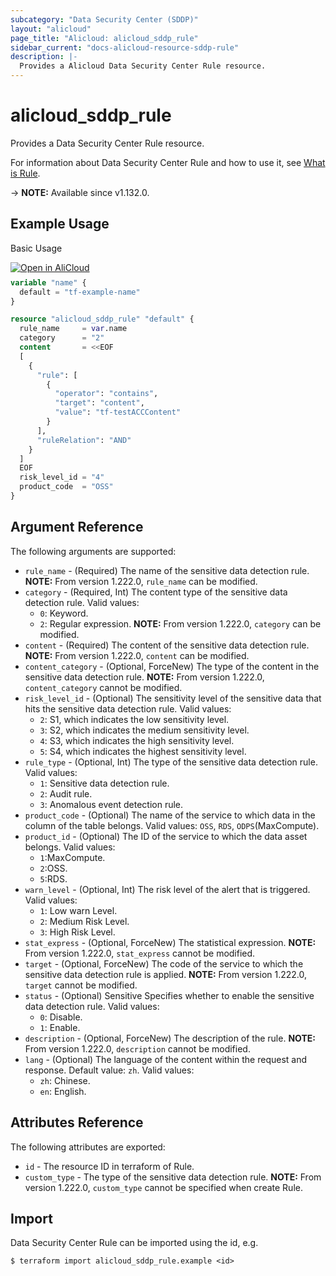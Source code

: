 ```yaml
---
subcategory: "Data Security Center (SDDP)"
layout: "alicloud"
page_title: "Alicloud: alicloud_sddp_rule"
sidebar_current: "docs-alicloud-resource-sddp-rule"
description: |-
  Provides a Alicloud Data Security Center Rule resource.
---
```


# alicloud_sddp_rule

Provides a Data Security Center Rule resource.

For information about Data Security Center Rule and how to use it, see [What is Rule](https://www.alibabacloud.com/help/en/data-security-center/latest/api-sddp-2019-01-03-createrule).

-> **NOTE:** Available since v1.132.0.

## Example Usage

Basic Usage

<div style="display: block;margin-bottom: 40px;"><div class="oics-button" style="float: right;position: absolute;margin-bottom: 10px;">
  <a href="https://api.aliyun.com/terraform?resource=alicloud_sddp_rule&exampleId=3ff14e92-ed84-7505-2c85-ab6ba64d03964c1879c9&activeTab=example&spm=docs.r.sddp_rule.0.3ff14e92ed&intl_lang=EN_US" target="_blank">
    <img alt="Open in AliCloud" src="https://img.alicdn.com/imgextra/i1/O1CN01hjjqXv1uYUlY56FyX_!!6000000006049-55-tps-254-36.svg" style="max-height: 44px; max-width: 100%;">
  </a>
</div></div>

```terraform
variable "name" {
  default = "tf-example-name"
}

resource "alicloud_sddp_rule" "default" {
  rule_name     = var.name
  category      = "2"
  content       = <<EOF
  [
    {
      "rule": [
        {
          "operator": "contains",
          "target": "content",
          "value": "tf-testACCContent"
        }
      ],
      "ruleRelation": "AND"
    }
  ]
  EOF
  risk_level_id = "4"
  product_code  = "OSS"
}
```

## Argument Reference

The following arguments are supported:

* `rule_name` - (Required) The name of the sensitive data detection rule. **NOTE:** From version 1.222.0, `rule_name` can be modified.
* `category` - (Required, Int) The content type of the sensitive data detection rule. Valid values:
  - `0`: Keyword.
  - `2`: Regular expression.
**NOTE:** From version 1.222.0, `category` can be modified.
* `content` - (Required) The content of the sensitive data detection rule. **NOTE:** From version 1.222.0, `content` can be modified.
* `content_category` - (Optional, ForceNew) The type of the content in the sensitive data detection rule. **NOTE:** From version 1.222.0, `content_category` cannot be modified.
* `risk_level_id` - (Optional) The sensitivity level of the sensitive data that hits the sensitive data detection rule. Valid values:
  - `2`: S1, which indicates the low sensitivity level.
  - `3`: S2, which indicates the medium sensitivity level.
  - `4`: S3, which indicates the high sensitivity level.
  - `5`: S4, which indicates the highest sensitivity level.
* `rule_type` - (Optional, Int) The type of the sensitive data detection rule. Valid values:
  - `1`: Sensitive data detection rule.
  - `2`: Audit rule.
  - `3`: Anomalous event detection rule.
* `product_code` - (Optional) The name of the service to which data in the column of the table belongs. Valid values: `OSS`, `RDS`, `ODPS`(MaxCompute).
* `product_id` - (Optional) The ID of the service to which the data asset belongs. Valid values:
  - `1`:MaxCompute.
  - `2`:OSS.
  - `5`:RDS.
* `warn_level` - (Optional, Int) The risk level of the alert that is triggered. Valid values:
  - `1`: Low warn Level.
  - `2`: Medium Risk Level.
  - `3`: High Risk Level.
* `stat_express` - (Optional, ForceNew) The statistical expression. **NOTE:** From version 1.222.0, `stat_express` cannot be modified.
* `target` - (Optional, ForceNew) The code of the service to which the sensitive data detection rule is applied. **NOTE:** From version 1.222.0, `target` cannot be modified.
* `status` - (Optional) Sensitive Specifies whether to enable the sensitive data detection rule. Valid values:
  - `0`: Disable.
  - `1`: Enable.
* `description` - (Optional, ForceNew) The description of the rule. **NOTE:** From version 1.222.0, `description` cannot be modified.
* `lang` - (Optional) The language of the content within the request and response. Default value: `zh`. Valid values:
  - `zh`: Chinese.
  - `en`: English.

## Attributes Reference

The following attributes are exported:

* `id` - The resource ID in terraform of Rule.
* `custom_type` - The type of the sensitive data detection rule. **NOTE:** From version 1.222.0, `custom_type` cannot be specified when create Rule.

## Import

Data Security Center Rule can be imported using the id, e.g.

```shell
$ terraform import alicloud_sddp_rule.example <id>
```
